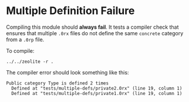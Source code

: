 # Multiple Definition Failure

Compiling this module should **always fail**. It tests a compiler check that
ensures that multiple `.0rx` files do not define the same `concrete` category
from a `.0rp` file.

To compile:

```shell
../../zeolite -r .
```

The compiler error should look something like this:

```text
Public category Type is defined 2 times
  Defined at "tests/multiple-defs/private2.0rx" (line 19, column 1)
  Defined at "tests/multiple-defs/private1.0rx" (line 19, column 1)
```
